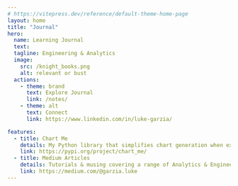 ```yaml
---
# https://vitepress.dev/reference/default-theme-home-page
layout: home
title: "Journal"
hero:
  name: Learning Journal
  text:
  tagline: Engineering & Analytics
  image:
    src: /knight_books.png
    alt: relevant or bust
  actions:
    - theme: brand
      text: Explore Journal
      link: /notes/
    - theme: alt
      text: Connect
      link: https://www.linkedin.com/in/luke-garzia/

features:
  - title: Chart Me
    details: My Python library that simplifies chart generation when exploring data.
    link: https://pypi.org/project/chart_me/
  - title: Medium Articles
    details: Tutorials & musing covering a range of Analytics & Engineering topics.
    link: https://medium.com/@garzia.luke
---
```

